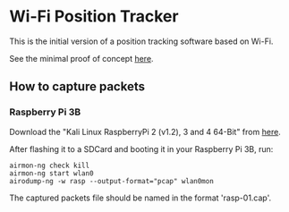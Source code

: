 # Wi-Fi Position Tracker
This is the initial version of a position tracking software based on Wi-Fi.

See the minimal proof of concept [here](lab/Device_proximity_parser.ipynb).

## How to capture packets
### Raspberry Pi 3B
Download the "Kali Linux RaspberryPi 2 (v1.2), 3 and 4 64-Bit" from [here](https://offensive-security.com/kali-linux-arm-images/).

After flashing it to a SDCard and booting it in your Raspberry Pi 3B, run:

```
airmon-ng check kill
airmon-ng start wlan0
airodump-ng -w rasp --output-format="pcap" wlan0mon
```

The captured packets file should be named in the format 'rasp-01.cap'.
